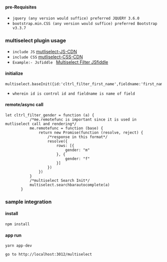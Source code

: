 #### pre-Requisites ###
-  `jquery (any version would suffice) preferred JQUERY 3.6.0 `
-  `bootstrap.min.CSS (any version would suffice) preferred Bootstrap v3.3.7`

### multiselect plugin usage ###

- `include JS` [mutliselect-JS-CDN](https://cdn.jsdelivr.net/gh/matt212/Custom-Multiselect@master/app/public/multiselect.js)
- `include CSS` [mutliselect-CSS-CDN](https://cdn.jsdelivr.net/gh/matt212/Custom-Multiselect@master/app/public/multiselect.css)
-  `Example:- Jsfiddle ` [Multiselect Filter JSfiddle](https://jsfiddle.net/bilbobaggins/bvu2wanq/)

#### initialize ###
 ```
 multiselect.baseInit({id:'cltrl_filter_first_name',fieldname:'first_name'}) 
```
- `wherein id is control id and fieldname is name of field `

#### remote/async call ###

 ```
let cltrl_filter_gender = function (a) {
            /*me.remotefunc is important since it is used in mutliselect call and rendering*/
            me.remotefunc = function (base) {
                return new Promise(function (resolve, reject) {
                    /*response in this format*/
                    resolve({
                        rows: [{
                            gender: "m"
                        }, {
                            gender: "f"
                        }]
                    })
                })
            }
            /*multiselect Search Init*/
            multiselect.searchbarautocomplete(a)
        }
```


### sample integration ### 
#### install ####
`npm install`

#### app run ####
`yarn app-dev`

`go to http://localhost:3012/multiselect`
